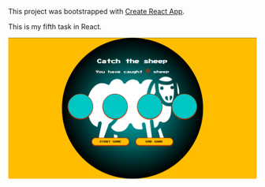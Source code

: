 This project was bootstrapped with [Create React App](https://github.com/facebook/create-react-app).

This is my fifth task in React.

![A screenshot of my form](./public/screenshot.png?raw=true)